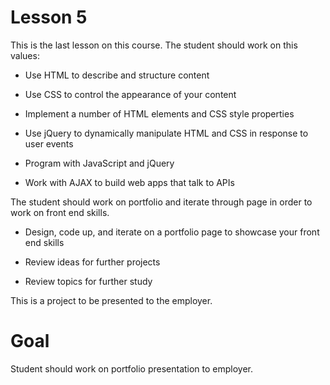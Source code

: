 # Lesson 5

This is the last lesson on this course. The student should work on this values:

- Use HTML to describe and structure content

- Use CSS to control the appearance of your content

- Implement a number of HTML elements and CSS style properties

- Use jQuery to dynamically manipulate HTML and CSS in response to user events

- Program with JavaScript and jQuery

- Work with AJAX to build web apps that talk to APIs

The student should work on portfolio and iterate through page in order to work on front end skills.

- Design, code up, and iterate on a portfolio page to showcase your front end skills

- Review ideas for further projects

- Review topics for further study

This is a project to be presented to the employer.

# Goal

Student should work on portfolio presentation to employer.
